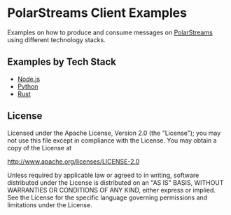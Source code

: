 # PolarStreams Client Examples

Examples on how to produce and consume messages on [PolarStreams](https://github.com/polarstreams/polar) using
different technology stacks.

## Examples by Tech Stack

- [Node.js](./nodejs/)
- [Python](./python/)
- [Rust](./rust/)

## License

Licensed under the Apache License, Version 2.0 (the "License"); you may not use this file except in compliance with the
License. You may obtain a copy of the License at

http://www.apache.org/licenses/LICENSE-2.0

Unless required by applicable law or agreed to in writing, software distributed under the License is distributed on an
"AS IS" BASIS, WITHOUT WARRANTIES OR CONDITIONS OF ANY KIND, either express or implied. See the License for the specific
language governing permissions and limitations under the License.
